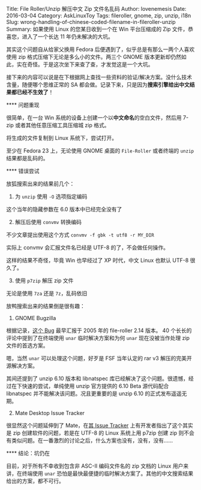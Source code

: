 Title: File Roller/Unzip 解压中文 Zip 文件名乱码
Author: lovenemesis
Date: 2016-03-04
Category: AskLinuxToy
Tags: fileroller, gnome, zip, unzip, i18n
Slug: wrong-handling-of-chinese-coded-filename-in-fileroller-unzip
Summary: 如果使用 Linux 的您某日收到一个在 Win 平台压缩成的 Zip 文件，恭喜您，进入了一个长达 11 年仍未解决的大坑。

其实这个问题自从给家父换用 Fedora 后便遇到了，似乎总是有那么一两个人喜欢使用 zip 格式压缩下无论是多么小的文件。两三个 GNOME 版本更新却仍然如此，实在奇怪。于是这次坐下来查了查，才发觉这是一个大坑。

接下来的内容可以说是在下根据网上查找一些资料的验证/解决方案。没什么技术含量，随便哪个思维正常的 SA 都会做。记录下来，只是因为**搜索引擎给出中文结果都已经不生效了**！

**** 问题重现

很简单，在一台 Win 系统的设备上创建一个以**中文命名**的空白文件，然后用 7-zip 或者其他任意压缩工具压缩城 zip 格式。

将生成的文件复制到 Linux 系统下，尝试打开。

至少在 Fedora 23 上，无论使用 GNOME 桌面的 `File-Roller` 或者终端的 `unzip` 结果都是乱码的。

**** 错误尝试

放狐搜索出来的结果前几个：

1. 为 `unzip` 使用 `-O` 选项指定编码

这个当年的隐藏参数在 6.0 版本中已经完全没有了

2. 解压后使用 `convmv` 转换编码

不少文章提出使用这个方式 `convmv -f gbk -t utf8 -r MY_DIR`

实际上 convmv 会汇报文件名已经是 UTF-8 的了，不会做任何操作。

这样的结果不奇怪，毕竟 Win 也早经过了 XP 时代，中文 Linux 也默认 UTF-8 很久了。

3. 使用 `p7zip` 解压 zip 文件

无论是使用 `7za` 还是 `7z`，乱码依旧

放鸭搜索出来的结果倒是很有趣：

1. GNOME Bugzilla

根据记录，[这个 Bug](https://bugzilla.gnome.org/show_bug.cgi?id=306403) 最早汇报于 2005 年的 file-roller 2.14 版本。 40 个长长的评论中提到了在终端使用 `unar` 临时解决方案和为何 `unar` 现在没被当作处理 zip 文件的首选方案。

嗯，当然 `unar` 可以处理这个问题，好歹是 FSF 当年认定的 rar v3 解压的完美开源解决方案。

其间还提到了 unzip 6.10 版本和 libnatspec 库已经解决了这个问题。很遗憾，经过在下快速的尝试，单纯使用 unzip 官方提供的 6.10 Beta 源代码配合 libnatspec 并不能解决该问题。况且更重要的是 unzip 6.10 的正式发布遥遥无期。

2. Mate Desktop Issue Tracker

很显然这个问题延伸到了 Mate，在[其 Issue Tracker](https://github.com/mate-desktop/engrampa/issues/5) 上有开发者指出了这个其实是 zip 创建软件的问题，若是在 UTF-8 的 Linux 系统上用 p7zip 创建 zip 则不会有类似问题。在一番激烈的讨论之后，什么方案也没有，没有，没有……

**** 结论：坑仍在

目前，对于所有不幸收到包含非 ASC-II 编码文件名的 zip 文档的 Linux 用户来讲，在终端使用 `unar` 恐怕是最快最便捷的临时解决方案了。其他的中文搜索结果给出的方案，都不可行。

